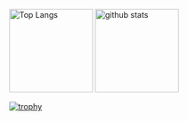 <p align="left"> 
  <img alt="Top Langs" height="150px" src="https://github-readme-stats.vercel.app/api/top-langs/?username=nao1215&layout=compact&show_icons=true" />
  <img alt="github stats" height="150px" src="https://github-readme-stats.vercel.app/api?username=nao1215&show_icons=ture" />
</p>

[![trophy](https://github-profile-trophy.vercel.app/?username=nao1215&column=6
)](https://github.com/ryo-ma/github-profile-trophy)
